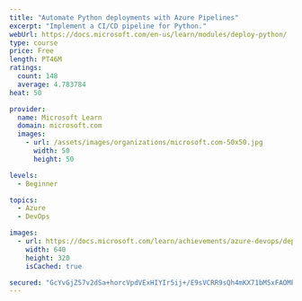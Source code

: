 ```yaml
---
title: "Automate Python deployments with Azure Pipelines"
excerpt: "Implement a CI/CD pipeline for Python."
webUrl: https://docs.microsoft.com/en-us/learn/modules/deploy-python/
type: course
price: Free
length: PT46M
ratings:
  count: 148
  average: 4.783784
heat: 50

provider:
  name: Microsoft Learn
  domain: microsoft.com
  images:
    - url: /assets/images/organizations/microsoft.com-50x50.jpg
      width: 50
      height: 50

levels:
  - Beginner

topics:
  - Azure
  - DevOps

images:
  - url: https://docs.microsoft.com/learn/achievements/azure-devops/deploy-python-social.png
    width: 640
    height: 320
    isCached: true

secured: "GcYvGjZ57v2dSa+horcVpdVExHIYIr5ij+/E9sVCRR9sQh4mKX71bM5xFAOMP83/jtakSzPdyHO2NbzBQEXGerYcZ2A8A5PQHzS/Bt/GYs8CgOUVn4QktdV/53ulTnFL6s6RcHONMpCCfuOT0KYjYmOQBkWpEMcMk0LpJiSNzVRBijeLsJ6MI9n7EAjcHcm1unm8lTHh96+CmIdymaY4PGSBCJvZBN+BUmXRfVOEzQ3HFuMX5vmC5Iao0b2gYtT2Q2qpAUi1463lyvzmv8II70zsReGUNZn5eTNGjtq6TDo5f9KmMYqknEMxFTPp7GY+ZQxI2kMhHJnmRRh1zkgVsLJZacPQj104rvfaykb68KNOnEMoJURj3dZGhE/99KYUcZpkAVgx5+/8kr4kQpNfBAPhX2cjy9hiVDz0eh0YsOs=;6gGjmI1xQjos+avHRa5Oag=="
---
```


